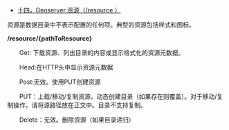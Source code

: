 - [十四，Geoserver 资源（/resource ）](https://www.cnblogs.com/chenjq0717/p/12437056.html)



资源是数据目录中不表示配置的任何项。典型的资源包括样式和图标。

**/resource/{pathToResource}**

　　Get: 下载资源、列出目录的内容或显示格式化的资源元数据。

　　Head:在HTTP头中显示资源元数据

　　Post:无效。使用PUT创建资源

　　PUT：上载/移动/复制资源，动态创建目录（如果存在则覆盖）。对于移动/复制操作，请将源路径放在正文中。目录不支持复制。

　　Delete：无效。删除资源（如果目录递归）